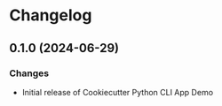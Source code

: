 # Changelog

## 0.1.0 (2024-06-29)

### Changes

-   Initial release of Cookiecutter Python CLI App Demo
